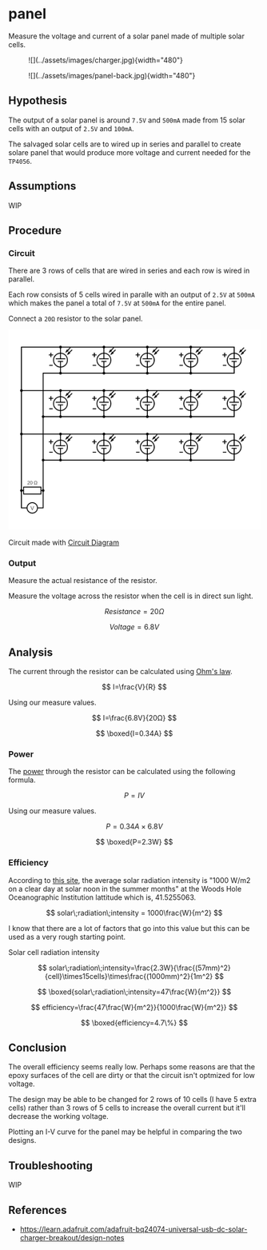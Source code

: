 # panel

Measure the voltage and current of a solar panel made of multiple solar cells.

<figure markdown>
  ![](../assets/images/charger.jpg){width="480"}
</figure>

<figure markdown>
  ![](../assets/images/panel-back.jpg){width="480"}
</figure>

## Hypothesis

The output of a solar panel is around `7.5V` and `500mA` made from 15 solar cells with an output of `2.5V` and `100mA`.

The salvaged solar cells are to wired up in series and parallel to create solare panel that would
produce more voltage and current needed for the `TP4056`. 

## Assumptions

WIP

## Procedure

### Circuit

There are 3 rows of cells that are wired in series and each row is wired in parallel.

Each row consists of 5 cells wired in paralle with an output of `2.5V` at `500mA` which makes the panel a total of `7.5V` at `500mA` for the entire panel.

Connect a `20Ω` resistor to the solar panel.

![](../assets/images/circuit-panel.png)

Circuit made with [Circuit Diagram](https://www.circuit-diagram.org/)

### Output

Measure the actual resistance of the resistor.

Measure the voltage across the resistor when the cell is in direct sun light.

$$
Resistance=20Ω
$$

$$
Voltage=6.8V
$$

## Analysis

The current through the resistor can be calculated using [Ohm's law](https://en.wikipedia.org/wiki/Ohm%27s_law).

$$
I=\frac{V}{R}
$$

Using our measure values.

$$
I=\frac{6.8V}{20Ω}
$$

$$
\boxed{I=0.34A}
$$

### Power

The [power](https://en.wikipedia.org/wiki/Power_%28physics%29) through the resistor can be calculated using the following formula.

$$
P=IV
$$

Using our measure values.

$$
P=0.34A\times6.8V
$$

$$
\boxed{P=2.3W}
$$

### Efficiency

According to [this site](https://www.whoi.edu/science/AOPE/mvco/description/SolRad.html), the average solar radiation intensity is
"1000 W/m2 on a clear day at solar noon in the summer months" at the Woods Hole Oceanographic Institution lattitude which is, 41.5255063.

$$
solar\;radiation\;intensity = 1000\frac{W}{m^2}
$$

I know that there are a lot of factors that go into this value but this can be used as a very rough starting point.

Solar cell radiation intensity

$$
solar\;radiation\;intensity=\frac{2.3W}{\frac{(57mm)^2}{cell}\times15cells}\times\frac{(1000mm)^2}{1m^2}
$$

$$
\boxed{solar\;radiation\;intensity=47\frac{W}{m^2}}
$$

$$
efficiency=\frac{47\frac{W}{m^2}}{1000\frac{W}{m^2}}
$$

$$
\boxed{efficiency=4.7\%}
$$

## Conclusion

The overall efficiency seems really low. Perhaps some reasons are that the epoxy surfaces of
the cell are dirty or that the circuit isn't optmized for low voltage.

The design may be able to be changed for 2 rows of 10 cells (I have 5 extra cells) rather than 3 rows of 5 cells to
increase the overall current but it'll decrease the working voltage.

Plotting an I-V curve for the panel may be helpful in comparing the two designs.

## Troubleshooting

WIP

## References
- https://learn.adafruit.com/adafruit-bq24074-universal-usb-dc-solar-charger-breakout/design-notes
